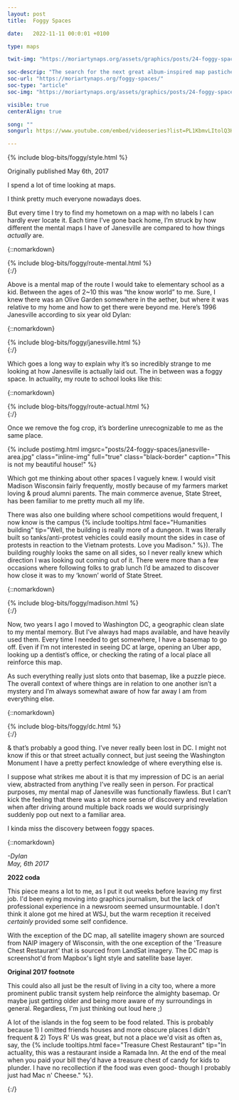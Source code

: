 ```yaml
---
layout: post
title:  Foggy Spaces

date:   2022-11-11 00:0:01 +0100

type: maps

twit-img: "https://moriartynaps.org/assets/graphics/posts/24-foggy-spaces/twi-card.jpg"

soc-descrip: "The search for the next great album-inspired map pastiche"
soc-url: "https://moriartynaps.org/foggy-spaces/"
soc-type: "article"
soc-img: "https://moriartynaps.org/assets/graphics/posts/24-foggy-spaces/soc-card.jpg"

visible: true
centerAlign: true

song: ""
songurl: https://www.youtube.com/embed/videoseries?list=PL1KbmvLItolQ3HavUE6-v1jvUrQV8Ns_x

---
```


{% include blog-bits/foggy/style.html %}

<p class="repub-note">Originally published May 6th, 2017</p>

I spend a lot of time looking at maps.

I think pretty much everyone nowadays does.

But every time I try to find my hometown on a map with no labels I can hardly ever locate it. Each time I’ve gone back home, I’m struck by how different the mental maps I have of Janesville are compared to how things _actually_ are.

{::nomarkdown}  
    </article>
  </section>
  {% include blog-bits/foggy/route-mental.html %}
  <section class="article-container article-cotainer__within">
    <div class="article-gutter {% if page.centerAlign %}article-gutter_middle{% endif %}"></div>
    <article class="article-content {% if page.centerAlign %}article-content_middle{% endif %}">
{:/}

Above is a mental map of the route I would take to elementary school as a kid. Between the ages of 2~10 this was “the know world” to me. Sure, I knew there was an Olive Garden somewhere in the aether, but where it was relative to my home and how to get there were beyond me. Here’s 1996 Janesville according to six year old Dylan:

{::nomarkdown}  
    </article>
  </section>
  {% include blog-bits/foggy/janesville.html %}
  <section class="article-container article-cotainer__within">
    <div class="article-gutter {% if page.centerAlign %}article-gutter_middle{% endif %}"></div>
    <article class="article-content {% if page.centerAlign %}article-content_middle{% endif %}">
{:/}

Which goes a long way to explain why it’s so incredibly strange to me looking at how Janesville is actually laid out. The in between was a foggy space. In actuality, my route to school looks like this:

{::nomarkdown}  
    </article>
  </section>
  {% include blog-bits/foggy/route-actual.html %}
  <section class="article-container article-cotainer__within">
    <div class="article-gutter {% if page.centerAlign %}article-gutter_middle{% endif %}"></div>
    <article class="article-content {% if page.centerAlign %}article-content_middle{% endif %}">
{:/}

Once we remove the fog crop, it’s borderline unrecognizable to me as the same place.

{% include postimg.html imgsrc="posts/24-foggy-spaces/janesville-area.jpg" class="inline-img" full="true" class="black-border" caption="This is not my beautiful house!" %}

Which got me thinking about other spaces I vaguely knew. I would visit Madison Wisconsin fairly frequently, mostly because of my farmers market loving & proud alumni parents. The main commerce avenue, State Street, has been familiar to me pretty much all my life.

There was also one building where school competitions would frequent, I now know is the campus {% include tooltips.html face="Humanities building" tip="Well, the building is really more of a dungeon. It was literally built so tanks/anti-protest vehicles could easily mount the sides in case of protests in reaction to the Vietnam protests. Love you Madison." %}). The building roughly looks the same on all sides, so I never really knew which direction I was looking out coming out of it. There were more than a few occasions where following folks to grab lunch I’d be amazed to discover how close it was to my ‘known’ world of State Street.

{::nomarkdown}  
    </article>
  </section>
  {% include blog-bits/foggy/madison.html %}
  <section class="article-container article-cotainer__within">
    <div class="article-gutter {% if page.centerAlign %}article-gutter_middle{% endif %}"></div>
    <article class="article-content {% if page.centerAlign %}article-content_middle{% endif %}">
{:/}

Now, two years I ago I moved to Washington DC, a geographic clean slate to my mental memory. But I’ve always had maps available, and have heavily used them. Every time I needed to get somewhere, I have a basemap to go off. Even if I’m not interested in seeing DC at large, opening an Uber app, looking up a dentist’s office, or checking the rating of a local place all reinforce this map.

As such everything really just slots onto that basemap, like a puzzle piece. The overall context of where things are in relation to one another isn’t a mystery and I’m always somewhat aware of how far away I am from everything else.

{::nomarkdown}  
    </article>
  </section>
  {% include blog-bits/foggy/dc.html %}
  <section class="article-container article-cotainer__within">
    <div class="article-gutter {% if page.centerAlign %}article-gutter_middle{% endif %}"></div>
    <article class="article-content {% if page.centerAlign %}article-content_middle{% endif %}">
{:/}

& that’s probably a good thing. I’ve never really been lost in DC. I might not know if this or that street actually connect, but just seeing the Washington Monument I have a pretty perfect knowledge of where everything else is.

I suppose what strikes me about it is that my impression of DC is an aerial view, abstracted from anything I’ve really seen in person. For practical purposes, my mental map of Janesville was functionally flawless. But I can’t kick the feeling that there was a lot more sense of discovery and revelation when after driving around multiple back roads we would surprisingly suddenly pop out next to a familiar area.

I kinda miss the discovery between foggy spaces.

{::nomarkdown}
<p class="beneathMap">
  <i>-Dylan<br>
  <span class="post-date">May, 6th 2017</span></i>
</p>

<div class="notes">
  <p><b>2022 coda</b></p>

  <p>This piece means a lot to me, as I put it out weeks before leaving my first job. I'd been eying moving into graphics journalism, but the lack of professional experience in a newsroom seemed unsurmountable. I don't think it alone got me hired at WSJ, but the warm reception it received <i>certainly</i> provided some self confidence.</p>

  <p>With the exception of the DC map, all satellite imagery shown are sourced from NAIP imagery of Wisconsin, with the one exception of the 'Treasure Chest Restaurant' that is sourced from LandSat imagery. The DC map is screenshot'd from Mapbox's light style and satellite base layer.</p>

  <p><b>Original 2017 footnote</b></p>

  <p>This could also all just be the result of living in a city too, where a more prominent public transit system help reinforce the almighty basemap. Or maybe just getting older and being more aware of my surroundings in general. Regardless, I'm just thinking out loud here ;)</p>

  <p>A lot of the islands in the fog seem to be food related. This is probably because 1) I omitted friends houses and more obscure places I didn't frequent & 2) Toys R' Us was great, but not a place we'd visit as often as, say, the {% include tooltips.html face="Treasure Chest Restaurant" tip="In actuality, this was a restaurant inside a Ramada Inn. At the end of the meal when you paid your bill they'd have a treasure chest of candy for kids to plunder. I have no recollection if the food was even good- though I probably just had Mac n' Cheese." %}.</p>
</div>

{:/}
